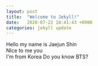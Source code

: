```yaml
---
layout: post
title:  "Welcome to Jekyll!"
date:   2020-07-22 18:41:43 +0900
categories: jekyll update
---
```


Hello my name is Jaejun Shin   
NIce to me you  
I'm from Korea
Do you know BTS?


